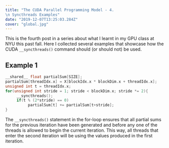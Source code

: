 ```yaml
---
title: "The CUDA Parallel Programming Model - 4.              
\n Syncthreads Examples"
date: "2019-12-07T13:25:03.284Z"
cover: "global.jpg"
---
```


This is the fourth post in a series about what I learnt in my GPU class at NYU this past fall. Here I collected several examples that showcase how the CUDA `__syncthreads()` command should (or should not) be used.

## Example 1

```c
__shared__ float partialSum[SIZE];
partialSum[threadIdx.x] = X[blockIdx.x * blockDim.x + threadIdx.x];
unsigned int t = threadIdx.x;
for(unsigned int stride = 1; stride < blockDim.x; stride *= 2){
     __syncthreads();
     if(t % (2*stride) == 0)
          partialSum[t] += partialSum[t+stride];
}
```

The `__syncthreads()` statement in the for-loop ensures that all partial sums for the previous iteration have been generated and before any one of the threads is allowed to begin the current iteration. This way, all threads that enter the second iteration will be using the values produced in the first iteration.

